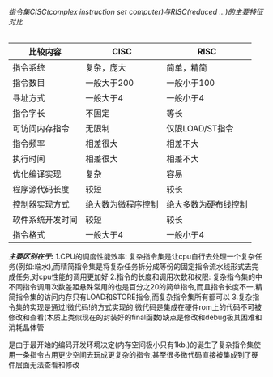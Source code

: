###### 指令集CISC(complex instruction set computer)与RISC(reduced ...)的主要特征对比
| 比较内容         | CISC               | RISC                 |
| ---------------- | ------------------ | -------------------- |
| 指令系统         | 复杂，庞大         | 简单，精简           |
| 指令数目         | 一般大于200        | 一般小于100          |
| 寻址方式         | 一般大于4          | 一般小于4            |
| 指令字长         | 不固定             | 等长                 |
| 可访问内存指令   | 无限制             | 仅限LOAD/ST指令      |
| 指令频率         | 相差很大           | 相差不大             |
| 执行时间         | 相差很大           | 相差不大             |
| 优化编译实现     | 复杂               | 容易                 |
| 程序源代码长度   | 较短               | 较长                 |
| 控制器实现方式   | 绝大数为微程序控制 | 绝大多数为硬布线控制 |
| 软件系统开发时间 | 较短               | 较长                 |
| 指令格式         | 一般大于4          | 一般小于4                     |
***主要区别在于:***
1.CPU的调度性能效率:
复杂指令集是让cpu自行去处理一个复杂任务(例如:端水),而精简指令集是将复杂任务拆分成等份的固定指令流水线形式去完成任务,对cpu性能的调用更加好
2.指令的长度和调用次数和权限:
复杂指令集的中不同指令调用次数差距悬殊常用的也是百分之20的简单指令,而且指令长度不一,精简指令集的访问内存只有LOAD和STORE指令,而复杂指令集所有都可以
3.复杂指令集的实现是通过!微代码!的方式实现的,微代码是集成在硬件rom上的代码不可被修改和查看(本质上类似现在的封装好的final函数)缺点是修改和debug极其困难和消耗晶体管

是由于最开始的编码开发环境决定(内存空间极小只有1kb,)的诞生了复杂指令集使用一条指令占用更少空间去玩成更复杂的指令,甚至很多微代码直接被集成到了硬件层面无法查看和修改